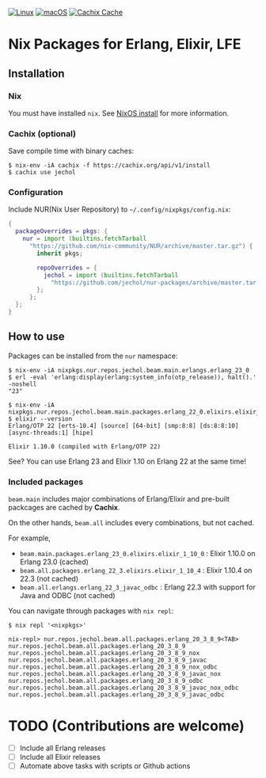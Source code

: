[![Linux](https://github.com/jechol/nur-packages/workflows/Linux/badge.svg)](https://github.com/jechol/nur-packages/actions?query=workflow%3A%22Linux%22)
[![macOS](https://github.com/jechol/nur-packages/workflows/macOS/badge.svg)](https://github.com/jechol/nur-packages/actions?query=workflow%3A%22macOS%22)
[![Cachix Cache](https://img.shields.io/badge/cachix-jechol-blue.svg)](https://jechol.cachix.org)

# Nix Packages for Erlang, Elixir, LFE

## Installation

### Nix

You must have installed `nix`. See [NixOS install](https://nixos.org/manual/nix/stable/#chap-installation) for more information.

### Cachix (optional)

Save compile time with binary caches:

```console
$ nix-env -iA cachix -f https://cachix.org/api/v1/install
$ cachix use jechol
```

### Configuration

Include NUR(Nix User Repository) to `~/.config/nixpkgs/config.nix`:

```nix
{
  packageOverrides = pkgs: {
    nur = import (builtins.fetchTarball
      "https://github.com/nix-community/NUR/archive/master.tar.gz") {
        inherit pkgs;

        repoOverrides = {
          jechol = import (builtins.fetchTarball
            "https://github.com/jechol/nur-packages/archive/master.tar.gz") { };
        };
      };
  };
}
```

## How to use

Packages can be installed from the `nur` namespace:

```console
$ nix-env -iA nixpkgs.nur.repos.jechol.beam.main.erlangs.erlang_23_0
$ erl -eval 'erlang:display(erlang:system_info(otp_release)), halt().'  -noshell
"23"

$ nix-env -iA nixpkgs.nur.repos.jechol.beam.main.packages.erlang_22_0.elixirs.elixir_1_10_0
$ elixir --version
Erlang/OTP 22 [erts-10.4] [source] [64-bit] [smp:8:8] [ds:8:8:10] [async-threads:1] [hipe]

Elixir 1.10.0 (compiled with Erlang/OTP 22)
```

See? You can use Erlang 23 and Elixir 1.10 on Erlang 22 at the same time!

### Included packages

`beam.main` includes major combinations of Erlang/Elixir and pre-built packcages are cached by **Cachix**.

On the other hands, `beam.all` includes every combinations, but not cached.

For example,

- `beam.main.packages.erlang_23_0.elixirs.elixir_1_10_0` : Elixir 1.10.0 on Erlang 23.0 (cached)
- `beam.all.packages.erlang_22_3.elixirs.elixir_1_10_4` : Elixir 1.10.4 on 22.3 (not cached)
- `beam.all.erlangs.erlang_22_3_javac_odbc` : Erlang 22.3 with support for Java and ODBC (not cached)

You can navigate through packages with `nix repl`:

```
$ nix repl '<nixpkgs>'

nix-repl> nur.repos.jechol.beam.all.packages.erlang_20_3_8_9<TAB>
nur.repos.jechol.beam.all.packages.erlang_20_3_8_9
nur.repos.jechol.beam.all.packages.erlang_20_3_8_9_nox
nur.repos.jechol.beam.all.packages.erlang_20_3_8_9_javac
nur.repos.jechol.beam.all.packages.erlang_20_3_8_9_nox_odbc
nur.repos.jechol.beam.all.packages.erlang_20_3_8_9_javac_nox
nur.repos.jechol.beam.all.packages.erlang_20_3_8_9_odbc
nur.repos.jechol.beam.all.packages.erlang_20_3_8_9_javac_nox_odbc
nur.repos.jechol.beam.all.packages.erlang_20_3_8_9_javac_odbc
```

# TODO (Contributions are welcome)

- [ ] Include all Erlang releases
- [ ] Include all Elixir releases
- [ ] Automate above tasks with scripts or Github actions
